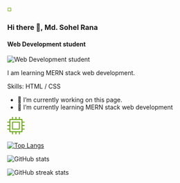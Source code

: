 <a href='https://docs.github.com/en/developers'><img src='https://raw.githubusercontent.com/acervenky/animated-github-badges/master/assets/devbadge.gif' width='10' height='10'></a>

### Hi there 👋, Md. Sohel Rana
#### Web Development student
![Web Development student](https://scontent.fzyl2-1.fna.fbcdn.net/v/t39.30808-6/323417275_715277413542043_3113230533107845842_n.jpg?_nc_cat=107&ccb=1-7&_nc_sid=9c7eae&_nc_eui2=AeH9ZQFjrqcYzzcDlCa6TsCUXxWCy-RO4PRfFYLL5E7g9BubAJSmo0OOPycBpZZ9oLc6Sw7tTgnqznFea-Ui5WOr&_nc_ohc=TDd7gE5dcscAX9ue9y4&_nc_ht=scontent.fzyl2-1.fna&oh=00_AfDDUKDvdiHL9L3t8eWK7JbAX9VWWx_0fmei6yt6EiyPpg&oe=659EAB9D)

I am learning MERN stack web development.

Skills:  HTML / CSS

- 🔭 I’m currently working on this page. 
- 🌱 I’m currently learning MERN stack web development 



<a href='https://docs.github.com/en/developers'><img src='https://raw.githubusercontent.com/acervenky/animated-github-badges/master/assets/devbadge.gif' width='40' height='40'></a> 

[![Top Langs](https://github-readme-stats.vercel.app/api/top-langs/?username=techcoderpro)](https://github.com/anuraghazra/github-readme-stats)

![GitHub stats](https://github-readme-stats.vercel.app/api?username=techcoderpro&show_icons=true)  

![GitHub streak stats](https://streak-stats.demolab.com/?user=techcoderpro)  

